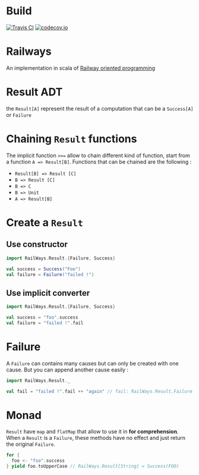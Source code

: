 # Build
[![Travis CI](https://api.travis-ci.org/elongeau/railways.svg?branch=master)](https://travis-ci.org/elongeau/railways)
[![codecov.io](https://codecov.io/github/elongeau/railways/coverage.svg?branch=master)](https://codecov.io/github/elongeau/railways?branch=master)

# Railways

An implementation in scala of [Railway oriented programming](https://fsharpforfunandprofit.com/posts/recipe-part2/)

# Result ADT

the `Result[A]` represent the result of a computation that can be a `Success[A]` or `Failure`

# Chaining `Result` functions

The implicit function `>>=` allow to chain different kind of function, start from a function `A => Result[B]`. Functions that can be chained are the following : 

* `Result[B] => Result [C]`
* `B => Result [C]`        
* `B => C`                 
* `B => Unit`              
* `A => Result[B]`         

# Create a `Result`

## Use constructor

```scala
import RailWays.Result.{Failure, Success}

val success = Success("Foo")
val failure = Failure("failed !")
```

## Use implicit converter

```scala
import RailWays.Result.{Failure, Success}

val success = "foo".success
val failure = "failed !".fail
```

# Failure 

A `Failure` can contains many causes but can only be created with one cause. But you can append another cause easily : 

```scala
import RailWays.Result._

val fail = "failed !".fail ++ "again" // fail: RailWays.Result.Failure = Failure(failed !,again)
```

# Monad

`Result` have `map` and `flatMap` that allow to use it in __for comprehension__. When a `Result` is a `Failure`, these methods have no effect and just return the original `Failure`.

```scala
for {
  foo <- "foo".success
} yield foo.toUpperCase // RailWays.Result[String] = Success(FOO)
```
